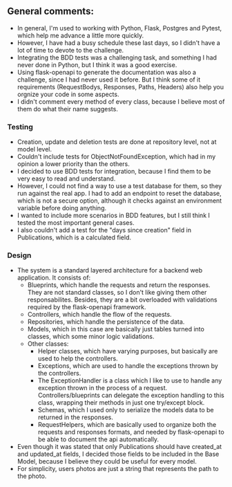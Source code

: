 ## General comments:

- In general, I'm used to working with Python, Flask, Postgres and Pytest, which help me advance a little more quickly.
- However, I have had a busy schedule these last days, so I didn't have a lot of time to devote to the challenge.
- Integrating the BDD tests was a challenging task, and something I had never done in Python, but I think it was a good exercise.
- Using flask-openapi to generate the documentation was also a challenge, since I had never used it before. But I think some of it requirements (RequestBodys, Responses, Paths, Headers) also help you orgnize your code in some aspects.
- I didn't comment every method of every class, because I believe most of them do what their name suggests.

### Testing

- Creation, update and deletion tests are done at repository level, not at model level.
- Couldn't include tests for ObjectNotFoundException, which had in my opinion a lower priority than the others.
- I decided to use BDD tests for integration, because I find them to be very easy to read and understand.
- However, I could not find a way to use a test database for them, so they run against the real app. I had to add an endpoint to reset the database, which is not a secure option, although it checks against an environment variable before doing anything.
- I wanted to include more scenarios in BDD features, but I still think I tested the most important general cases.
- I also couldn't add a test for the "days since creation" field in Publications, which is a calculated field.

### Design

- The system is a standard layered architecture for a backend web application. It consists of:
    - Blueprints, which handle the requests and return the responses. They are not standard classes, so I don't like giving them other responsabilites. Besides, they are a bit overloaded with validations required by the flask-openapi framework.
    - Controllers, which handle the flow of the requests.
    - Repositories, which handle the persistence of the data.
    - Models, which in this case are basically just tables turned into classes, which some minor logic validations.
    - Other classes:
        - Helper classes, which have varying purposes, but basically are used to help the controllers.
        - Exceptions, which are used to handle the exceptions thrown by the controllers.
        - The ExceptionHandler is a class which I like to use to handle any exception thrown in the process of a request. Controllers/blueprints can delegate the exception handling to this class, wrapping their methods in just one try/except block.
        - Schemas, which I used only to serialize the models data to be returned in the responses.
        - RequestHelpers, which are basically used to organize both the requests and responses formats, and needed by flask-openapi to be able to document the api automatically.
- Even though it was stated that only Publications should have created_at and updated_at fields, I decided those fields to be included in the Base Model, because I believe they could be useful for every model.
- For simplicity, users photos are just a string that represents the path to the photo.